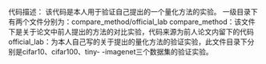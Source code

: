 代码描述：
       该代码是本人用于验证自己提出的一个量化方法的实验。
       一级目录下有两个文件分别为：compare_method/official_lab
      compare_method：该文件下是关于论文中前人提出的方法的对比实验，代码来源为前人论文内留下的代码
      official_lab：为本人自己写的关于提出的量化方法的验证实验，此文件目录下分别是cifar10、cifar100、tiny-
      -imagenet三个数据集的验证实验。
